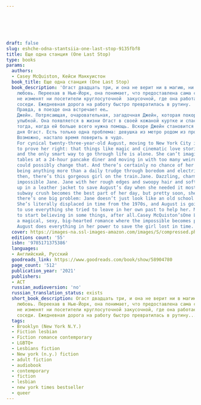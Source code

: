 ```yaml
---






draft: false
slug: eshche-odna-stantsiia-one-last-stop-9135fbf8
title: Еще одна станция (One Last Stop)
type: books
params:
  authors:
  - Casey McQuiston, Кейси Маккуистон
  book_title: Еще одна станция (One Last Stop)
  book_description: 'Огаст двадцать три, и она не верит ни в магию, ни в настоящую
    любовь. Переехав в Нью-Йорк, она понимает, что предоставлена сама себе. И этого
    не изменят ни посетители круглосуточной  закусочной, где она работает, ни странные
    соседи. Ежедневная дорога на работу быстро превратилась в рутину.
    Правда, в поезде она встречает ее…
    Джейн. Потрясающая, очаровательная, загадочная Джейн, которая покоряет ее одной
    улыбкой. Она появляется в жизни Огаст в своей кожаной куртке и спасает ее именно
    тогда, когда ей больше всего нужна помощь. Вскоре Джейн становится лучшей частью
    дня Огаст. Есть только одна проблема: девушка из метро родом из прошлого.
    Возможно, настало время поверить в чудо.
    For cynical twenty-three-year-old August, moving to New York City is supposed
    to prove her right: that things like magic and cinematic love stories don’t exist,
    and the only smart way to go through life is alone. She can’t imagine how waiting
    tables at a 24-hour pancake diner and moving in with too many weird roommates
    could possibly change that. And there’s certainly no chance of her subway commute
    being anything more than a daily trudge through boredom and electrical failures.But
    then, there’s this gorgeous girl on the train.Jane. Dazzling, charming, mysterious,
    impossible Jane. Jane with her rough edges and swoopy hair and soft smile, showing
    up in a leather jacket to save August’s day when she needed it most. August’s
    subway crush becomes the best part of her day, but pretty soon, she discovers
    there’s one big problem: Jane doesn’t just look like an old school punk rocker.
    She’s literally displaced in time from the 1970s, and August is going to have
    to use everything she tried to leave in her own past to help her. Maybe it’s time
    to start believing in some things, after all.Casey McQuiston’sOne Last Stopis
    a magical, sexy, big-hearted romance where the impossible becomes possible as
    August does everything in her power to save the girl lost in time.'
  cover: https://images-na.ssl-images-amazon.com/images/S/compressed.photo.goodreads.com/books/1632060023i/58904780.jpg
  editions count: '55'
  isbn: '9785171375386'
  languages:
  - Английский, Русский
  goodreads_link: https://www.goodreads.com/book/show/58904780
  page_count: '512'
  publication_year: '2021'
  publishers:
  - АСТ
  russian_audioversion: 'no'
  russian_translation_status: exists
  short_book_description: Огаст двадцать три, и она не верит ни в магию, ни в настоящую
    любовь. Переехав в Нью-Йорк, она понимает, что предоставлена сама себе. И этого
    не изменят ни посетители круглосуточной закусочной, где она работает, ни странные
    соседи. Ежедневная дорога на работу быстро превратилась в рутину...
  tags:
  - Brooklyn (New York N.Y.)
  - Fiction lesbian
  - Fiction romance contemporary
  - LGBTQ+
  - Lesbians fiction
  - New york (n.y.) fiction
  - adult fiction
  - audiobook
  - contemporary
  - fiction
  - lesbian
  - new york times bestseller
  - queer
---
```

